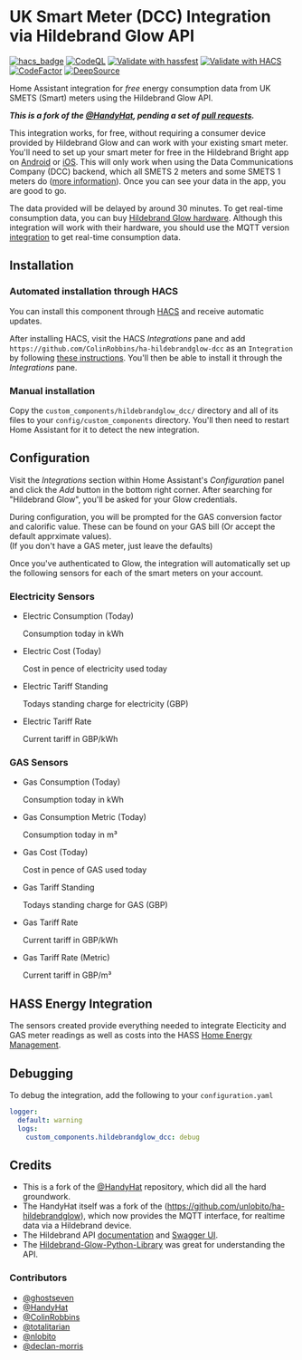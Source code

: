 # UK Smart Meter (DCC) Integration via Hildebrand Glow API 

[![hacs_badge](https://img.shields.io/badge/HACS-Custom-orange.svg?style=for-the-badge)](https://github.com/custom-components/hacs)
[![CodeQL](https://github.com/ColinRobbins/ha-hildebrandglow-dcc/actions/workflows/codeql-analysis.yml/badge.svg)](https://github.com/ColinRobbins/ha-hildebrandglow-dcc/actions/workflows/codeql-analysis.yml)
[![Validate with hassfest](https://github.com/ColinRobbins/ha-hildebrandglow-dcc/actions/workflows/hassfest.yaml/badge.svg)](https://github.com/ColinRobbins/ha-hildebrandglow-dcc/actions/workflows/hassfest.yaml)
[![Validate with HACS](https://github.com/ColinRobbins/ha-hildebrandglow-dcc/actions/workflows/validate.yaml/badge.svg)](https://github.com/ColinRobbins/ha-hildebrandglow-dcc/actions/workflows/validate.yaml)
[![CodeFactor](https://www.codefactor.io/repository/github/colinrobbins/ha-hildebrandglow-dcc/badge)](https://www.codefactor.io/repository/github/colinrobbins/ha-hildebrandglow-dcc)
[![DeepSource](https://deepsource.io/gh/ColinRobbins/ha-hildebrandglow-dcc.svg/?label=active+issues&show_trend=true&token=MDhJZc9apbqyriqeh0VbEEx8)](https://deepsource.io/gh/ColinRobbins/ha-hildebrandglow-dcc/?ref=repository-badge)

Home Assistant integration for *free* energy consumption data from UK SMETS (Smart) meters using the Hildebrand Glow API.

***This is a fork of the [@HandyHat](https://github.com/HandyHat/ha-hildebrandglow-dcc), pending a set of [pull requests](https://github.com/HandyHat/ha-hildebrandglow-dcc/pulls).***

This integration works, for free, without requiring a consumer device provided by Hildebrand Glow and can work with your existing smart meter. You'll need to set up your smart meter for free in the Hildebrand Bright app on [Android](https://play.google.com/store/apps/details?id=uk.co.hildebrand.brightionic&hl=en_GB) or [iOS](https://apps.apple.com/gb/app/bright/id1369989022). This will only work when using the Data Communications Company (DCC) backend, which all SMETS 2 meters and some SMETS 1 meters do ([more information](https://www.smartme.co.uk/technical.html)). Once you can see your data in the app, you are good to go.

The data provided will be delayed by around 30 minutes. To get real-time consumption data, you can buy [Hildebrand Glow hardware](https://shop.glowmarkt.com/). Although this integration will work with their hardware, you should use the MQTT version [integration](https://github.com/unlobito/ha-hildebrandglow/) to get real-time consumption data.

## Installation

### Automated installation through HACS

You can install this component through [HACS](https://hacs.xyz/) and receive automatic updates.

After installing HACS, visit the HACS _Integrations_ pane and add `https://github.com/ColinRobbins/ha-hildebrandglow-dcc` as an `Integration` by following [these instructions](https://hacs.xyz/docs/faq/custom_repositories/). You'll then be able to install it through the _Integrations_ pane.

### Manual installation

Copy the `custom_components/hildebrandglow_dcc/` directory and all of its files to your `config/custom_components` directory. You'll then need to restart Home Assistant for it to detect the new integration.

## Configuration

Visit the _Integrations_ section within Home Assistant's _Configuration_ panel and click the _Add_ button in the bottom right corner. After searching for "Hildebrand Glow", you'll be asked for your Glow credentials.

During configuration, you will be prompted for the GAS conversion factor and calorific value.
These can be found on your GAS bill (Or accept the default apprximate values).   
(If you don't have a GAS meter, just leave the defaults)

Once you've authenticated to Glow, the integration will automatically set up the following sensors for each of the smart meters on your account.

### Electricity Sensors
- Electric Consumption (Today)
  
  Consumption today in kWh
- Electric Cost (Today)

  Cost in pence of electricity used today
- Electric Tariff Standing

  Todays standing charge for electricity (GBP)
- Electric Tariff Rate

  Current tariff in GBP/kWh
### GAS Sensors
- Gas Consumption (Today)

  Consumption today in kWh
- Gas Consumption Metric (Today)

  Consumption today in m³
- Gas Cost (Today)

  Cost in pence of GAS used today
- Gas Tariff Standing

  Todays standing charge for GAS (GBP)
- Gas Tariff Rate

  Current tariff in GBP/kWh

- Gas Tariff Rate (Metric)

  Current tariff in GBP/m³

## HASS Energy Integration
The sensors created provide everything needed to integrate Electicity and GAS meter readings as well as costs into the HASS [Home Energy Management](https://www.home-assistant.io/docs/energy/).

## Debugging

To debug the integration, add the following to your `configuration.yaml`

```yaml
logger:
  default: warning
  logs:
    custom_components.hildebrandglow_dcc: debug
```

## Credits

- This is a fork of the [@HandyHat](https://github.com/HandyHat/ha-hildebrandglow-dcc) repository, which did all the hard groundwork.
- The HandyHat itself was a fork of the (https://github.com/unlobito/ha-hildebrandglow), which now provides the MQTT interface, for realtime data via a Hildebrand device.
- The Hildebrand API [documentation](https://docs.glowmarkt.com/GlowmarktAPIDataRetrievalDocumentationIndividualUserForBright.pdf) and [Swagger UI](https://api.beething.com/api-docs/v0-1/resourcesys/).
- The [Hildebrand-Glow-Python-Library](https://github.com/ghostseven/Hildebrand-Glow-Python-Library) was great for understanding the API.

### Contributors
- [@ghostseven](https://github.com/ghostseven)
- [@HandyHat](https://github.com/HandyHat)
- [@ColinRobbins](https://github.com/ColinRobbins)
- [@totalitarian](https://github.com/totalitarian)
- [@nlobito](https://github.com/unlobito)
- [@declan-morris](https://github.com/declan-morris)
